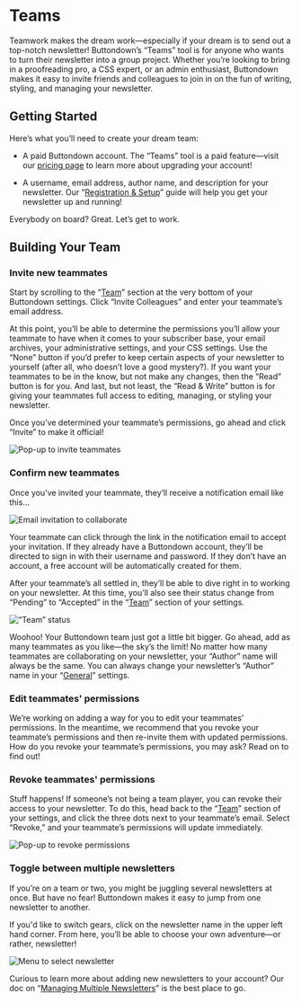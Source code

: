 ﻿# Teams

Teamwork makes the dream work—especially if your dream is to send out a top-notch newsletter! Buttondown’s “Teams” tool is for anyone who wants to turn their newsletter into a group project. Whether you’re looking to bring in a proofreading pro, a CSS expert, or an admin enthusiast, Buttondown makes it easy to invite friends and colleagues to join in on the fun of writing, styling, and managing your newsletter.


## Getting Started

Here’s what you’ll need to create your dream team:

-   A paid Buttondown account. The “Teams” tool is a paid feature—visit our [pricing page](https://buttondown.email/pricing) to learn more about upgrading your account!
    
-   A username, email address, author name, and description for your newsletter. Our “[Registration & Setup](https://docs.buttondown.email/getting-started/registration-and-setup)” guide will help you get your newsletter up and running!
 
Everybody on board? Great. Let’s get to work.


## Building Your Team

### Invite new teammates

Start by scrolling to the “[Team](https://buttondown.email/settings#team)” section at the very bottom of your Buttondown settings. Click “Invite Colleagues” and enter your teammate’s email address.

At this point, you’ll be able to determine the permissions you’ll allow your teammate to have when it comes to your subscriber base, your email archives, your administrative settings, and your CSS settings. Use the “None” button if you’d prefer to keep certain aspects of your newsletter to yourself (after all, who doesn’t love a good mystery?). If you want your teammates to be in the know, but not make any changes, then the “Read” button is for you. And last, but not least, the “Read & Write” button is for giving your teammates full access to editing, managing, or styling your newsletter.

Once you’ve determined your teammate’s permissions, go ahead and click “Invite” to make it official!

![Pop-up to invite teammates]()


### Confirm new teammates

Once you’ve invited your teammate, they’ll receive a notification email like this…

![Email invitation to collaborate]()

Your teammate can click through the link in the notification email to accept your invitation. If they already have a Buttondown account, they’ll be directed to sign in with their username and password. If they don’t have an account, a free account will be automatically created for them.

After your teammate’s all settled in, they’ll be able to dive right in to working on your newsletter. At this time, you’ll also see their status change from “Pending” to “Accepted” in the “[Team](https://buttondown.email/settings#team)” section of your settings.

![“Team” status]()

Woohoo! Your Buttondown team just got a little bit bigger. Go ahead, add as many teammates as you like—the sky’s the limit! No matter how many teammates are collaborating on your newsletter, your “Author” name will always be the same. You can always change your newsletter’s “Author” name in your “[General](https://buttondown.email/settings#general)” settings.


### Edit teammates' permissions

We’re working on adding a way for you to edit your teammates’ permissions. In the meantime, we recommend that you revoke your teammate’s permissions and then re-invite them with updated permissions. How do you revoke your teammate’s permissions, you may ask? Read on to find out!


### Revoke teammates' permissions

Stuff happens! If someone’s not being a team player, you can revoke their access to your newsletter. To do this, head back to the “[Team](https://buttondown.email/settings#team)” section of your settings, and click the three dots next to your teammate’s email. Select “Revoke,” and your teammate’s permissions will update immediately.

![Pop-up to revoke permissions]()


### Toggle between multiple newsletters

If you’re on a team or two, you might be juggling several newsletters at once. But have no fear! Buttondown makes it easy to jump from one newsletter to another.

If you'd like to switch gears, click on the newsletter name in the upper left hand corner. From here, you’ll be able to choose your own adventure—or rather, newsletter!

![Menu to select newsletter]()

Curious to learn more about adding new newsletters to your account? Our doc on “[Managing Multiple Newsletters](https://docs.buttondown.email/advanced-features/managing-multiple-newsletters)” is the best place to go.
